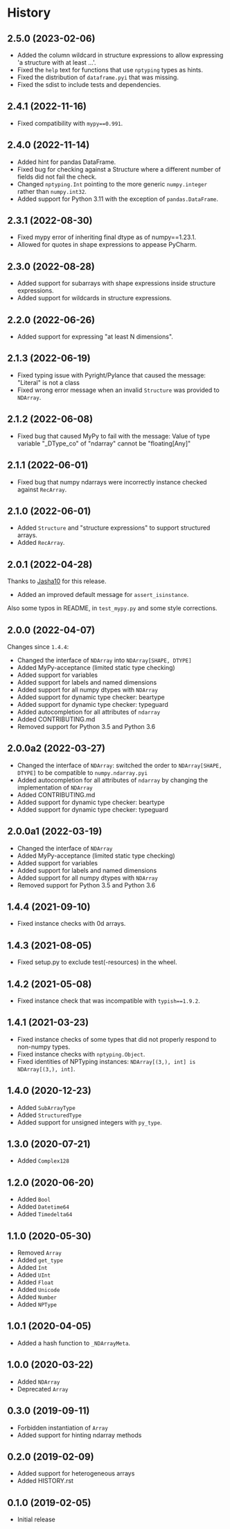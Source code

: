 # History

## 2.5.0 (2023-02-06)

- Added the column wildcard in structure expressions to allow expressing 'a structure with at least ...'. 
- Fixed the `help` text for functions that use `nptyping` types as hints.
- Fixed the distribution of `dataframe.pyi` that was missing.
- Fixed the sdist to include tests and dependencies.

## 2.4.1 (2022-11-16)

- Fixed compatibility with `mypy==0.991`.

## 2.4.0 (2022-11-14)

- Added hint for pandas DataFrame.
- Fixed bug for checking against a Structure where a different number of fields did not fail the check. 
- Changed `nptyping.Int` pointing to the more generic `numpy.integer` rather than `numpy.int32`.
- Added support for Python 3.11 with the exception of `pandas.DataFrame`.

## 2.3.1 (2022-08-30)

- Fixed mypy error of inheriting final dtype as of numpy==1.23.1.
- Allowed for quotes in shape expressions to appease PyCharm.

## 2.3.0 (2022-08-28)

- Added support for subarrays with shape expressions inside structure expressions.
- Added support for wildcards in structure expressions.

## 2.2.0 (2022-06-26)

- Added support for expressing "at least N dimensions".

## 2.1.3 (2022-06-19)

- Fixed typing issue with Pyright/Pylance that caused the message: "Literal" is not a class
- Fixed wrong error message when an invalid `Structure` was provided to `NDArray`.

## 2.1.2 (2022-06-08)

- Fixed bug that caused MyPy to fail with the message: Value of type variable "_DType_co" of "ndarray" cannot be "floating[Any]"

## 2.1.1 (2022-06-01)

- Fixed bug that numpy ndarrays were incorrectly instance checked against `RecArray`.

## 2.1.0 (2022-06-01)

- Added `Structure` and "structure expressions" to support structured arrays.
- Added `RecArray`.

## 2.0.1 (2022-04-28)

Thanks to [Jasha10](https://github.com/Jasha10) for this release.
- Added an improved default message for `assert_isinstance`.
  
Also some typos in README, in `test_mypy.py` and some style corrections.

## 2.0.0 (2022-04-07)

Changes since `1.4.4`:
- Changed the interface of `NDArray` into `NDArray[SHAPE, DTYPE]`
- Added MyPy-acceptance (limited static type checking)
- Added support for variables
- Added support for labels and named dimensions
- Added support for all numpy dtypes with `NDArray`
- Added support for dynamic type checker: beartype
- Added support for dynamic type checker: typeguard
- Added autocompletion for all attributes of `ndarray`
- Added CONTRIBUTING.md
- Removed support for Python 3.5 and Python 3.6

## 2.0.0a2 (2022-03-27)

- Changed the interface of `NDArray`: switched the order to `NDArray[SHAPE, DTYPE]` to be compatible to `numpy.ndarray.pyi`
- Added autocompletion for all attributes of `ndarray` by changing the implementation of `NDArray`
- Added CONTRIBUTING.md
- Added support for dynamic type checker: beartype
- Added support for dynamic type checker: typeguard

## 2.0.0a1 (2022-03-19)

- Changed the interface of `NDArray`
- Added MyPy-acceptance (limited static type checking)
- Added support for variables
- Added support for labels and named dimensions
- Added support for all numpy dtypes with `NDArray`
- Removed support for Python 3.5 and Python 3.6

## 1.4.4 (2021-09-10)

- Fixed instance checks with 0d arrays.

## 1.4.3 (2021-08-05)

- Fixed setup.py to exclude test(-resources) in the wheel.

## 1.4.2 (2021-05-08)

- Fixed instance check that was incompatible with `typish==1.9.2`.

## 1.4.1 (2021-03-23)

- Fixed instance checks of some types that did not properly respond to non-numpy types.
- Fixed instance checks with ``nptyping.Object``.
- Fixed identities of NPTyping instances: ``NDArray[(3,), int] is NDArray[(3,), int]``.

## 1.4.0 (2020-12-23)

- Added ``SubArrayType``
- Added ``StructuredType``
- Added support for unsigned integers with ``py_type``.

## 1.3.0 (2020-07-21)

- Added ``Complex128``

## 1.2.0 (2020-06-20)

- Added ``Bool``
- Added ``Datetime64``
- Added ``Timedelta64``

## 1.1.0 (2020-05-30)

- Removed ``Array``
- Added ``get_type``
- Added ``Int``
- Added ``UInt``
- Added ``Float``
- Added ``Unicode``
- Added ``Number``
- Added ``NPType``

## 1.0.1 (2020-04-05)

- Added a hash function to ``_NDArrayMeta``.

## 1.0.0 (2020-03-22)

- Added ``NDArray``
- Deprecated ``Array``

## 0.3.0 (2019-09-11)

- Forbidden instantiation of ``Array``
- Added support for hinting ndarray methods

## 0.2.0 (2019-02-09)

- Added support for heterogeneous arrays
- Added HISTORY.rst

## 0.1.0 (2019-02-05)

- Initial release
